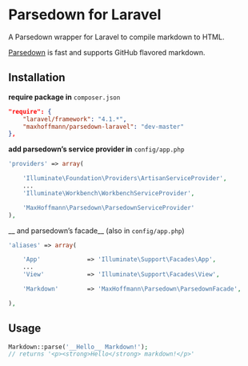 Parsedown for Laravel
=====================

A Parsedown wrapper for Laravel to compile markdown to HTML.

[Parsedown](http://parsedown.org/) is fast and supports GitHub flavored markdown.

Installation
------------

__require package in__ `composer.json`

```json
"require": {
	"laravel/framework": "4.1.*",
	"maxhoffmann/parsedown-laravel": "dev-master"
},
```

__add parsedown’s service provider in__ `config/app.php`

```php
'providers' => array(

	'Illuminate\Foundation\Providers\ArtisanServiceProvider',
	...
	'Illuminate\Workbench\WorkbenchServiceProvider',

	'MaxHoffmann\Parsedown\ParsedownServiceProvider'
),
```

__ and parsedown’s facade__ (also in `config/app.php`)

```php
'aliases' => array(

	'App'             => 'Illuminate\Support\Facades\App',
	...
	'View'            => 'Illuminate\Support\Facades\View',

	'Markdown'        => 'MaxHoffmann\Parsedown\ParsedownFacade',

),
```

Usage
-----

```php
Markdown::parse('__Hello__ Markdown!');
// returns '<p><strong>Hello</strong> markdown!</p>'
```
